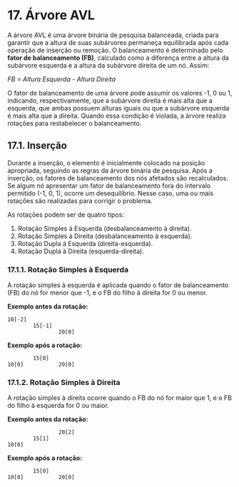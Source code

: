 # 17. Árvore AVL

A árvore AVL é uma árvore binária de pesquisa balanceada, criada para garantir que a altura de suas subárvores permaneça equilibrada após cada operação de inserção ou remoção. O balanceamento é determinado pelo **fator de balanceamento (FB)**, calculado como a diferença entre a altura da subárvore esquerda e a altura da subárvore direita de um nó. Assim:

_FB = Altura Esquerda - Altura Direita_

O fator de balanceamento de uma árvore pode assumir os valores -1, 0 ou 1, indicando, respectivamente, que a subárvore direita é mais alta que a esquerda, que ambas possuem alturas iguais ou que a subárvore esquerda é mais alta que a direita. Quando essa condição é violada, a árvore realiza rotações para restabelecer o balanceamento.

## 17.1. Inserção

Durante a inserção, o elemento é inicialmente colocado na posição apropriada, seguindo as regras da árvore binária de pesquisa. Após a inserção, os fatores de balanceamento dos nós afetados são recalculados. Se algum nó apresentar um fator de balanceamento fora do intervalo permitido (-1, 0, 1), ocorre um desequilíbrio. Nesse caso, uma ou mais rotações são realizadas para corrigir o problema.

As rotações podem ser de quatro tipos:

1. Rotação Simples à Esquerda (desbalanceamento à direita).
2. Rotação Simples à Direita (desbalanceamento à esquerda).
3. Rotação Dupla à Esquerda (direita-esquerda).
4. Rotação Dupla à Direita (esquerda-direita).

### 17.1.1. Rotação Simples à Esquerda

A rotação simples à esquerda é aplicada quando o fator de balanceamento (FB) do nó for menor que -1, e o FB do filho à direita for 0 ou menor.

**Exemplo antes da rotação:**

```
10[-2]
        15[-1]
                20[0]
```

**Exemplo após a rotação:**

```
        15[0]
10[0]           20[0]
```

### 17.1.2. Rotação Simples à Direita

A rotação simples à direits ocorre quando o FB do nó for maior que 1, e o FB do filho à esquerda for 0 ou maior.

**Exemplo antes da rotação:**

```
                20[2]
        15[1]
10[0]
```

**Exemplo após a rotação:**

```
        15[0]
10[0]           20[0]
```